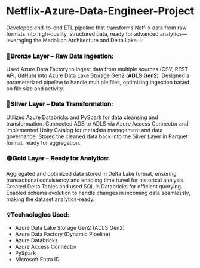 # Netflix-Azure-Data-Engineer-Project

Developed end-to-end ETL pipeline that transforms Netflix data from raw formats into high-quality, structured data, ready for advanced analytics—leveraging the Medallion Architecture and Delta Lake. 💡

### 🔷𝐁𝐫𝐨𝐧𝐳𝐞 𝐋𝐚𝐲𝐞𝐫 – 𝐑𝐚𝐰 𝐃𝐚𝐭𝐚 𝐈𝐧𝐠𝐞𝐬𝐭𝐢𝐨𝐧:
Used Azure Data Factory to ingest data from multiple sources (CSV, REST API, GitHub) into Azure Data Lake Storage Gen2 (𝐀𝐃𝐋𝐒 𝐆𝐞𝐧𝟐).
Designed a parameterized pipeline to handle multiple files, optimizing ingestion based on file size and activity.

### 🔶𝐒𝐢𝐥𝐯𝐞𝐫 𝐋𝐚𝐲𝐞𝐫 – 𝐃𝐚𝐭𝐚 𝐓𝐫𝐚𝐧𝐬𝐟𝐨𝐫𝐦𝐚𝐭𝐢𝐨𝐧:
Utilized Azure Databricks and PySpark for data cleansing and transformation.
Connected ADB to ADLS via Azure Access Connector and implemented Unity Catalog for metadata management and data governance.
Stored the cleaned data back into the Silver Layer in Parquet format, ready for aggregation.

### 🟡𝐆𝐨𝐥𝐝 𝐋𝐚𝐲𝐞𝐫 – 𝐑𝐞𝐚𝐝𝐲 𝐟𝐨𝐫 𝐀𝐧𝐚𝐥𝐲𝐭𝐢𝐜𝐬:
Aggregated and optimized data stored in Delta Lake format, ensuring transactional consistency and enabling time travel for historical analysis.
Created Delta Tables and used SQL in Databricks for efficient querying.
Enabled schema evolution to handle changes in incoming data seamlessly, making the dataset analytics-ready.

### 💡𝐓𝐞𝐜𝐡𝐧𝐨𝐥𝐨𝐠𝐢𝐞𝐬 𝐔𝐬𝐞𝐝:
* Azure Data Lake Storage Gen2 (ADLS Gen2)
* Azure Data Factory (Dynamic Pipeline)
* Azure Databricks
* Azure Access Connector
* PySpark
* Microsoft Entra ID
